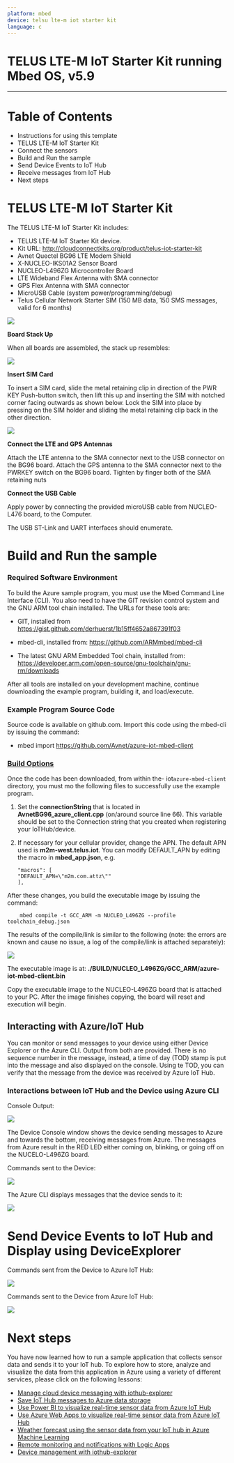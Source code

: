 ```yaml
---
platform: mbed
device: telsu lte-m iot starter kit
language: c
---
```


TELUS LTE-M IoT Starter Kit running Mbed OS, v5.9
===
---

# Table of Contents

-   Instructions for using this template
-   TELUS LTE-M IoT Starter Kit
-   Connect the sensors
-   Build and Run the sample
-   Send Device Events to IoT Hub
-   Receive messages from IoT Hub
-   Next steps

# TELUS LTE-M IoT Starter Kit

The TELUS LTE-M IoT Starter Kit includes:

-   TELUS LTE-M IoT Starter Kit device.
-   Kit URL: <http://cloudconnectkits.org/product/telus-iot-starter-kit>
-   Avnet Quectel BG96 LTE Modem Shield
-   X-NUCLEO-IKS01A2 Sensor Board
-   NUCLEO-L496ZG Microcontroller Board
-   LTE Wideband Flex Antenna with SMA connector
-   GPS Flex Antenna with SMA connector
-   MicroUSB Cable (system power/programming/debug)
-   Telus Cellular Network Starter SIM
    (150 MB data, 150 SMS messages, valid for 6 months)

 ![](./media/TELUSLTE-MIoTStarterKit/1.JPG)


**Board Stack Up**

When all boards are assembled, the stack up resembles:

 ![](./media/TELUSLTE-MIoTStarterKit/2.JPG)

**Insert SIM Card**

To insert a SIM card, slide the metal retaining clip in direction of the PWR KEY Push-button switch, then lift this up and inserting the SIM with notched corner facing outwards as shown below. Lock the SIM into place by pressing on the SIM holder and sliding the metal retaining clip back in the other direction.

 ![](./media/TELUSLTE-MIoTStarterKit/3.JPG)

**Connect the LTE and GPS Antennas**

Attach the LTE antenna to the SMA connector next to the USB connector on the BG96 board.
Attach the GPS antenna to the SMA connector next to the PWRKEY switch on the BG96 board.
Tighten by finger both of the SMA retaining nuts

**Connect the USB Cable**

Apply power by connecting the provided microUSB cable from NUCLEO-L476 board, to the Computer.

The USB ST-Link and UART interfaces should enumerate.

# Build and Run the sample

### Required Software Environment

To build the Azure sample program, you must use the Mbed Command Line Interface (CLI). You also need to have the GIT revision control system and the GNU ARM tool chain installed. The URLs for these tools are:

-   GIT, installed from <https://gist.github.com/derhuerst/1b15ff4652a867391f03>

-   mbed-cli, installed from: <https://github.com/ARMmbed/mbed-cli>

-   The latest GNU ARM Embedded Tool chain, installed from: <https://developer.arm.com/open-source/gnu-toolchain/gnu-rm/downloads>

After all tools are installed on your development machine, continue downloading the example program, building it, and load/execute.

### Example Program Source Code

Source code is available on github.com. Import this code using the mbed-cli by issuing the command:

-   mbed import <https://github.com/Avnet/azure-iot-mbed-client>

### [Build Options](https://github.com/Avnet/azure-iot-mbed-client)

Once the code has been downloaded, from within the- iot`azure-mbed-client` directory, you must mo the following files to successfully use the example program.

1.	Set the **connectionString** that is located in **AvnetBG96\_azure\_client.cpp** (on/around source line 66). This variable should be set to the Connection string that you created when registering your IoTHub/device.

2.	If necessary for your cellular provider, change the APN. The default APN used is **m2m-west.telus.iot**. You can modify DEFAULT_APN by editing the macro in **mbed_app.json**, e.g.

        "macros": [
        "DEFAULT_APN=\"m2m.com.attz\""
        ],


After these changes, you build the executable image by issuing the command:

        mbed compile -t GCC_ARM -m NUCLEO_L496ZG --profile toolchain_debug.json

The results of the compile/link is similar to the following (note: the errors are known and cause no issue, a log of the compile/link is attached separately):

 ![](./media/TELUSLTE-MIoTStarterKit/9.png)

The executable image is at: **./BUILD/NUCLEO_L496ZG/GCC_ARM/azure-iot-mbed-client.bin**
 

Copy the executable image to the NUCLEO-L496ZG board that is attached to your PC. After the image finishes copying, the board will reset and execution will begin.

## Interacting with Azure/IoT Hub

You can monitor or send messages to your device using either Device Explorer or the Azure CLI. Output from both are provided. There is no sequence number in the message, instead, a time of day (TOD) stamp is put into the message and also displayed on the console. Using te TOD, you can verify that the message from the device was received by Azure IoT Hub.

### Interactions between IoT Hub and the Device using Azure CLI

Console Output:

 ![](./media/TELUSLTE-MIoTStarterKit/4.jpg)

The Device Console window shows the device sending messages to Azure and towards the bottom, receiving messages from Azure. The messages from Azure result in the RED LED either coming on, blinking, or going off on the NUCELO-L496ZG board.

Commands sent to the Device:

 ![](./media/TELUSLTE-MIoTStarterKit/5.jpg)

The Azure CLI displays messages that the device sends to it:

 ![](./media/TELUSLTE-MIoTStarterKit/6.jpg)

# Send Device Events to IoT Hub and Display using DeviceExplorer

Commands sent from the Device to Azure IoT Hub:

 ![](./media/TELUSLTE-MIoTStarterKit/7.jpg)

Commands sent to the Device from Azure IoT Hub:

 ![](./media/TELUSLTE-MIoTStarterKit/8.jpg)

# Next steps

You have now learned how to run a sample application that collects sensor data and sends it to your IoT hub. To explore how to store, analyze and visualize the data from this application in Azure using a variety of different services, please click on the following lessons:

-   [Manage cloud device messaging with iothub-explorer](https://docs.microsoft.com/en-us/azure/iot-hub/iot-hub-explorer-cloud-device-messaging)
-   [Save IoT Hub messages to Azure data storage](https://docs.microsoft.com/en-us/azure/iot-hub/iot-hub-store-data-in-azure-table-storage)
-   [Use Power BI to visualize real-time sensor data from Azure IoT Hub](https://docs.microsoft.com/en-us/azure/iot-hub/iot-hub-live-data-visualization-in-power-bi)
-   [Use Azure Web Apps to visualize real-time sensor data from Azure IoT Hub](https://docs.microsoft.com/en-us/azure/iot-hub/iot-hub-live-data-visualization-in-web-apps)
-   [Weather forecast using the sensor data from your IoT hub in Azure Machine Learning](https://docs.microsoft.com/en-us/azure/iot-hub/iot-hub-weather-forecast-machine-learning)
-   [Remote monitoring and notifications with ​​Logic ​​Apps](https://docs.microsoft.com/en-us/azure/iot-hub/iot-hub-monitoring-notifications-with-azure-logic-apps)
-   [Device management with iothub-explorer](https://docs.microsoft.com/en-us/azure/iot-hub/iot-hub-device-management-iothub-explorer)
